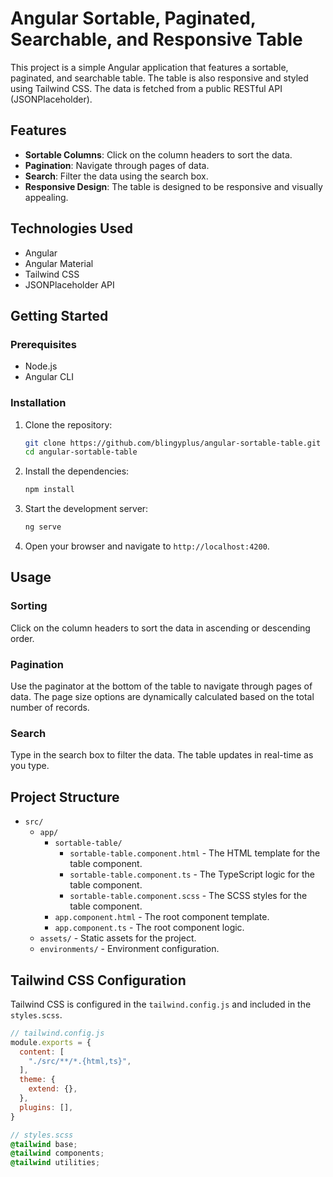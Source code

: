 # Angular Sortable, Paginated, Searchable, and Responsive Table

This project is a simple Angular application that features a sortable, paginated, and searchable table. The table is also responsive and styled using Tailwind CSS. The data is fetched from a public RESTful API (JSONPlaceholder).

## Features

- **Sortable Columns**: Click on the column headers to sort the data.
- **Pagination**: Navigate through pages of data.
- **Search**: Filter the data using the search box.
- **Responsive Design**: The table is designed to be responsive and visually appealing.

## Technologies Used

- Angular
- Angular Material
- Tailwind CSS
- JSONPlaceholder API

## Getting Started

### Prerequisites

- Node.js
- Angular CLI

### Installation

1. Clone the repository:

   ```bash
   git clone https://github.com/blingyplus/angular-sortable-table.git
   cd angular-sortable-table
   ```

2. Install the dependencies:

   ```bash
   npm install
   ```

3. Start the development server:

   ```bash
   ng serve
   ```

4. Open your browser and navigate to `http://localhost:4200`.

## Usage

### Sorting

Click on the column headers to sort the data in ascending or descending order.

### Pagination

Use the paginator at the bottom of the table to navigate through pages of data. The page size options are dynamically calculated based on the total number of records.

### Search

Type in the search box to filter the data. The table updates in real-time as you type.

## Project Structure

- `src/`
  - `app/`
    - `sortable-table/`
      - `sortable-table.component.html` - The HTML template for the table component.
      - `sortable-table.component.ts` - The TypeScript logic for the table component.
      - `sortable-table.component.scss` - The SCSS styles for the table component.
    - `app.component.html` - The root component template.
    - `app.component.ts` - The root component logic.
  - `assets/` - Static assets for the project.
  - `environments/` - Environment configuration.

## Tailwind CSS Configuration

Tailwind CSS is configured in the `tailwind.config.js` and included in the `styles.scss`.

```javascript
// tailwind.config.js
module.exports = {
  content: [
    "./src/**/*.{html,ts}",
  ],
  theme: {
    extend: {},
  },
  plugins: [],
}
```

```scss
// styles.scss
@tailwind base;
@tailwind components;
@tailwind utilities;
```
